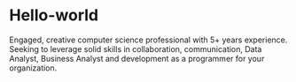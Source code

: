 # Hello-world
Engaged, creative computer science professional with 5+ years experience. Seeking to leverage solid skills in collaboration, communication, Data Analyst, Business Analyst and development as a programmer for your organization.
